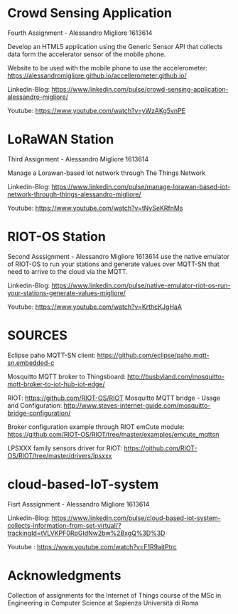 # Crowd Sensing Application
Fourth Assignment - Alessandro Migliore 1613614

Develop an HTML5 application using the Generic Sensor API that collects data form the accelerator sensor of the mobile phone.

Website to be used with the mobile phone to use the accelerometer: https://alessandromigliore.github.io/accellerometer.github.io/

Linkedin-Blog: https://www.linkedin.com/pulse/crowd-sensing-application-alessandro-migliore/

Youtube: https://www.youtube.com/watch?v=yWzAKg5vnPE


# LoRaWAN Station
Third Assignment - Alessandro Migliore 1613614

Manage a Lorawan-based Iot network through The Things Network

Linkedin-Blog: https://www.linkedin.com/pulse/manage-lorawan-based-iot-network-through-things-alessandro-migliore/

Youtube: https://www.youtube.com/watch?v=tNySeKRfnMs


# RIOT-OS Station 
Second Asssignment - Alessandro Migliore 1613614
use the native emulator of RIOT-OS to run your stations and generate values over MQTT-SN that need to arrive to the cloud via the MQTT.

Linkedin-Blog: https://www.linkedin.com/pulse/native-emulator-riot-os-run-your-stations-generate-values-migliore/

Youtube: https://www.youtube.com/watch?v=KrthcKJgHaA

# SOURCES

Eclipse paho MQTT-SN client: https://github.com/eclipse/paho.mqtt-sn.embedded-c

Mosquitto MQTT broker to Thingsboard: http://busbyland.com/mosquitto-mqtt-broker-to-iot-hub-iot-edge/

RIOT: https://github.com/RIOT-OS/RIOT
Mosquitto MQTT bridge - Usage and Configuration: http://www.steves-internet-guide.com/mosquitto-bridge-configuration/

Broker configuration example through RIOT emCute module: https://github.com/RIOT-OS/RIOT/tree/master/examples/emcute_mqttsn

LPSXXX family sensors driver for RIOT: https://github.com/RIOT-OS/RIOT/tree/master/drivers/lpsxxx





# cloud-based-IoT-system
Fisrt Asssignment - Alessandro Migliore 1613614


Linkedin-Blog: https://www.linkedin.com/pulse/cloud-based-iot-system-collects-information-from-set-virtual/?trackingId=tVLVKPF0RpGIdNw2bw%2BxgQ%3D%3D



Youtube : https://www.youtube.com/watch?v=F1R9aitPtrc


# Acknowledgments
Collection of assignments for the Internet of Things course of the MSc in Engineering in Computer Science at Sapienza Università di Roma
